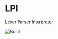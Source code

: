# LPI
Lexer Parser Interpreter

![Build](https://github.com/kingdiesel/LPI/workflows/MSBuild/badge.svg)
